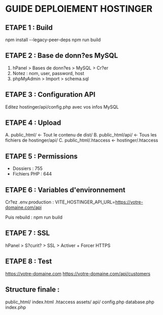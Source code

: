 #  GUIDE DEPLOIEMENT HOSTINGER

## ETAPE 1 : Build
npm install --legacy-peer-deps
npm run build

## ETAPE 2 : Base de donn?es MySQL
1. hPanel > Bases de donn?es > MySQL > Cr?er
2. Notez : nom, user, password, host
3. phpMyAdmin > Import > schema.sql

## ETAPE 3 : Configuration API
Editez hostinger/api/config.php avec vos infos MySQL

## ETAPE 4 : Upload
A. public_html/ <- Tout le contenu de dist/
B. public_html/api/ <- Tous les fichiers de hostinger/api/
C. public_html/.htaccess <- hostinger/.htaccess

## ETAPE 5 : Permissions
- Dossiers : 755
- Fichiers PHP : 644

## ETAPE 6 : Variables d'environnement
Cr?ez .env.production :
VITE_HOSTINGER_API_URL=https://votre-domaine.com/api

Puis rebuild : npm run build

## ETAPE 7 : SSL
hPanel > S?curit? > SSL > Activer + Forcer HTTPS

## ETAPE 8 : Test
https://votre-domaine.com
https://votre-domaine.com/api/customers

## Structure finale :
public_html/
  index.html
  .htaccess
  assets/
  api/
    config.php
    database.php
    index.php
